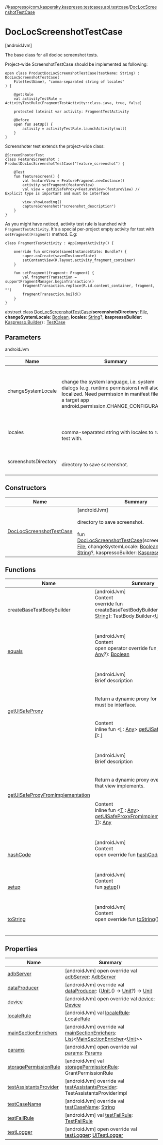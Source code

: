 //[kaspresso](../../index.md)/[com.kaspersky.kaspresso.testcases.api.testcase](../index.md)/[DocLocScreenshotTestCase](index.md)



# DocLocScreenshotTestCase  
 [androidJvm] 



The base class for all docloc screenshot tests.



Project-wide ScreenshotTestCase should be implemented as following:

    open class ProductDocLocScreenshotTestCase(testName: String) : DocLocScreenshotTestCase(  
        File(testName), "comma-separated string of locales"  
    ) {  
  
        @get:Rule  
        val activityTestRule = ActivityTestRule(FragmentTestActivity::class.java, true, false)  
  
        protected lateinit var activity: FragmentTestActivity  
  
        @Before  
        open fun setUp() {  
            activity = activityTestRule.launchActivity(null)  
        }  
    }

Screenshoter test extends the project-wide class:

    @ScreenShooterTest  
    class FeatureScreenshot : ProductDocLocScreenshotTestCase("feature_screenshot") {  
  
        @Test  
        fun featureScreen() {  
            val featureView = FeatureFragment.newInstance()  
            activity.setFragment(featureView)  
            val view = getUiSafeProxy<FeatureView>(featureView) // Explicit type is important and must be interface  
  
            view.showLoading()  
            captureScreenshot("screenshot_description")  
        }  
    }

As you might have noticed, activity test rule is launched with ``FragmentTestActivity``. It's a special per-project empty activity for test with ``setFragment(Fragment)`` method. E.g:

    class FragmentTestActivity : AppCompatActivity() {  
  
        override fun onCreate(savedInstanceState: Bundle?) {  
            super.onCreate(savedInstanceState)  
            setContentView(R.layout.activity_fragment_container)  
        }  
  
        fun setFragment(fragment: Fragment) {  
            val fragmentTransaction = supportFragmentManager.beginTransaction()  
            fragmentTransaction.replace(R.id.content_container, fragment, "")  
            fragmentTransaction.build()  
        }  
    }

abstract class [DocLocScreenshotTestCase](index.md)(**screenshotsDirectory**: [File](https://developer.android.com/reference/kotlin/java/io/File.html), **changeSystemLocale**: [Boolean](https://kotlinlang.org/api/latest/jvm/stdlib/kotlin/-boolean/index.html), **locales**: [String](https://kotlinlang.org/api/latest/jvm/stdlib/kotlin/-string/index.html)?, **kaspressoBuilder**: [Kaspresso.Builder](../../com.kaspersky.kaspresso.kaspresso/-kaspresso/-builder/index.md)) : [TestCase](../-test-case/index.md)   


## Parameters  
  
androidJvm  
  
|  Name|  Summary| 
|---|---|
| changeSystemLocale| <br><br>change the system language, i.e. system dialogs (e.g. runtime permissions) will also be localized.     Need permission in manifest file for a target app android.permission.CHANGE_CONFIGURATION<br><br>
| locales| <br><br>comma-separated string with locales to run test with.<br><br>
| screenshotsDirectory| <br><br>directory to save screenshot.<br><br>
  


## Constructors  
  
|  Name|  Summary| 
|---|---|
| [DocLocScreenshotTestCase](-doc-loc-screenshot-test-case.md)|  [androidJvm] <br><br>directory to save screenshot.<br><br>fun [DocLocScreenshotTestCase](-doc-loc-screenshot-test-case.md)(screenshotsDirectory: [File](https://developer.android.com/reference/kotlin/java/io/File.html), changeSystemLocale: [Boolean](https://kotlinlang.org/api/latest/jvm/stdlib/kotlin/-boolean/index.html), locales: [String](https://kotlinlang.org/api/latest/jvm/stdlib/kotlin/-string/index.html)?, kaspressoBuilder: [Kaspresso.Builder](../../com.kaspersky.kaspresso.kaspresso/-kaspresso/-builder/index.md))   <br>


## Functions  
  
|  Name|  Summary| 
|---|---|
| createBaseTestBodyBuilder| [androidJvm]  <br>Content  <br>override fun createBaseTestBodyBuilder(testName: [String](https://kotlinlang.org/api/latest/jvm/stdlib/kotlin/-string/index.html)): TestBody.Builder<[Unit](https://kotlinlang.org/api/latest/jvm/stdlib/kotlin/-unit/index.html), [Unit](https://kotlinlang.org/api/latest/jvm/stdlib/kotlin/-unit/index.html)>  <br><br><br>
| [equals](https://kotlinlang.org/api/latest/jvm/stdlib/kotlin/-any/equals.html)| [androidJvm]  <br>Content  <br>open operator override fun [equals](https://kotlinlang.org/api/latest/jvm/stdlib/kotlin/-any/equals.html)(other: [Any](https://kotlinlang.org/api/latest/jvm/stdlib/kotlin/-any/index.html)?): [Boolean](https://kotlinlang.org/api/latest/jvm/stdlib/kotlin/-boolean/index.html)  <br><br><br>
| [getUiSafeProxy](get-ui-safe-proxy.md)| [androidJvm]  <br>Brief description  <br><br><br>Return a dynamic proxy for a given view. [I](get-ui-safe-proxy.md) must be interface.<br><br>  <br>Content  <br>inline fun <[I](get-ui-safe-proxy.md) : [Any](https://kotlinlang.org/api/latest/jvm/stdlib/kotlin/-any/index.html)> [getUiSafeProxy](get-ui-safe-proxy.md)(view: [I](get-ui-safe-proxy.md)): [I](get-ui-safe-proxy.md)  <br><br><br>
| [getUiSafeProxyFromImplementation](get-ui-safe-proxy-from-implementation.md)| [androidJvm]  <br>Brief description  <br><br><br>Return a dynamic proxy over all interfaces that view implements.<br><br>  <br>Content  <br>inline fun <[T](get-ui-safe-proxy-from-implementation.md) : [Any](https://kotlinlang.org/api/latest/jvm/stdlib/kotlin/-any/index.html)> [getUiSafeProxyFromImplementation](get-ui-safe-proxy-from-implementation.md)(view: [T](get-ui-safe-proxy-from-implementation.md)): [Any](https://kotlinlang.org/api/latest/jvm/stdlib/kotlin/-any/index.html)  <br><br><br>
| [hashCode](https://kotlinlang.org/api/latest/jvm/stdlib/kotlin/-any/hash-code.html)| [androidJvm]  <br>Content  <br>open override fun [hashCode](https://kotlinlang.org/api/latest/jvm/stdlib/kotlin/-any/hash-code.html)(): [Int](https://kotlinlang.org/api/latest/jvm/stdlib/kotlin/-int/index.html)  <br><br><br>
| [setup](setup.md)| [androidJvm]  <br>Content  <br>fun [setup](setup.md)()  <br><br><br>
| [toString](https://kotlinlang.org/api/latest/jvm/stdlib/kotlin/-any/to-string.html)| [androidJvm]  <br>Content  <br>open override fun [toString](https://kotlinlang.org/api/latest/jvm/stdlib/kotlin/-any/to-string.html)(): [String](https://kotlinlang.org/api/latest/jvm/stdlib/kotlin/-string/index.html)  <br><br><br>


## Properties  
  
|  Name|  Summary| 
|---|---|
| [adbServer](index.md#com.kaspersky.kaspresso.testcases.api.testcase/DocLocScreenshotTestCase/adbServer/#/PointingToDeclaration/)|  [androidJvm] open override val [adbServer](index.md#com.kaspersky.kaspresso.testcases.api.testcase/DocLocScreenshotTestCase/adbServer/#/PointingToDeclaration/): [AdbServer](../../com.kaspersky.kaspresso.device.server/-adb-server/index.md)   <br>
| [dataProducer](index.md#com.kaspersky.kaspresso.testcases.api.testcase/DocLocScreenshotTestCase/dataProducer/#/PointingToDeclaration/)|  [androidJvm] override val [dataProducer](index.md#com.kaspersky.kaspresso.testcases.api.testcase/DocLocScreenshotTestCase/dataProducer/#/PointingToDeclaration/): ([Unit](https://kotlinlang.org/api/latest/jvm/stdlib/kotlin/-unit/index.html).() -> [Unit](https://kotlinlang.org/api/latest/jvm/stdlib/kotlin/-unit/index.html)?) -> [Unit](https://kotlinlang.org/api/latest/jvm/stdlib/kotlin/-unit/index.html)   <br>
| [device](index.md#com.kaspersky.kaspresso.testcases.api.testcase/DocLocScreenshotTestCase/device/#/PointingToDeclaration/)|  [androidJvm] open override val [device](index.md#com.kaspersky.kaspresso.testcases.api.testcase/DocLocScreenshotTestCase/device/#/PointingToDeclaration/): [Device](../../com.kaspersky.kaspresso.device/-device/index.md)   <br>
| [localeRule](index.md#com.kaspersky.kaspresso.testcases.api.testcase/DocLocScreenshotTestCase/localeRule/#/PointingToDeclaration/)|  [androidJvm] val [localeRule](index.md#com.kaspersky.kaspresso.testcases.api.testcase/DocLocScreenshotTestCase/localeRule/#/PointingToDeclaration/): [LocaleRule](../../com.kaspersky.kaspresso.docloc.rule/-locale-rule/index.md)   <br>
| [mainSectionEnrichers](index.md#com.kaspersky.kaspresso.testcases.api.testcase/DocLocScreenshotTestCase/mainSectionEnrichers/#/PointingToDeclaration/)|  [androidJvm] override val [mainSectionEnrichers](index.md#com.kaspersky.kaspresso.testcases.api.testcase/DocLocScreenshotTestCase/mainSectionEnrichers/#/PointingToDeclaration/): [List](https://kotlinlang.org/api/latest/jvm/stdlib/kotlin.collections/-list/index.html)<[MainSectionEnricher](../../com.kaspersky.kaspresso.enricher/-main-section-enricher/index.md)<[Unit](https://kotlinlang.org/api/latest/jvm/stdlib/kotlin/-unit/index.html)>>   <br>
| [params](index.md#com.kaspersky.kaspresso.testcases.api.testcase/DocLocScreenshotTestCase/params/#/PointingToDeclaration/)|  [androidJvm] open override val [params](index.md#com.kaspersky.kaspresso.testcases.api.testcase/DocLocScreenshotTestCase/params/#/PointingToDeclaration/): [Params](../../com.kaspersky.kaspresso.params/-params/index.md)   <br>
| [storagePermissionRule](index.md#com.kaspersky.kaspresso.testcases.api.testcase/DocLocScreenshotTestCase/storagePermissionRule/#/PointingToDeclaration/)|  [androidJvm] val [storagePermissionRule](index.md#com.kaspersky.kaspresso.testcases.api.testcase/DocLocScreenshotTestCase/storagePermissionRule/#/PointingToDeclaration/): GrantPermissionRule   <br>
| [testAssistantsProvider](index.md#com.kaspersky.kaspresso.testcases.api.testcase/DocLocScreenshotTestCase/testAssistantsProvider/#/PointingToDeclaration/)|  [androidJvm] override val [testAssistantsProvider](index.md#com.kaspersky.kaspresso.testcases.api.testcase/DocLocScreenshotTestCase/testAssistantsProvider/#/PointingToDeclaration/): TestAssistantsProviderImpl   <br>
| [testCaseName](index.md#com.kaspersky.kaspresso.testcases.api.testcase/DocLocScreenshotTestCase/testCaseName/#/PointingToDeclaration/)|  [androidJvm] override val [testCaseName](index.md#com.kaspersky.kaspresso.testcases.api.testcase/DocLocScreenshotTestCase/testCaseName/#/PointingToDeclaration/): [String](https://kotlinlang.org/api/latest/jvm/stdlib/kotlin/-string/index.html)   <br>
| [testFailRule](index.md#com.kaspersky.kaspresso.testcases.api.testcase/DocLocScreenshotTestCase/testFailRule/#/PointingToDeclaration/)|  [androidJvm] val [testFailRule](index.md#com.kaspersky.kaspresso.testcases.api.testcase/DocLocScreenshotTestCase/testFailRule/#/PointingToDeclaration/): [TestFailRule](../../com.kaspersky.kaspresso.docloc.rule/-test-fail-rule/index.md)   <br>
| [testLogger](index.md#com.kaspersky.kaspresso.testcases.api.testcase/DocLocScreenshotTestCase/testLogger/#/PointingToDeclaration/)|  [androidJvm] open override val [testLogger](index.md#com.kaspersky.kaspresso.testcases.api.testcase/DocLocScreenshotTestCase/testLogger/#/PointingToDeclaration/): [UiTestLogger](../../com.kaspersky.kaspresso.logger/-ui-test-logger/index.md)   <br>

